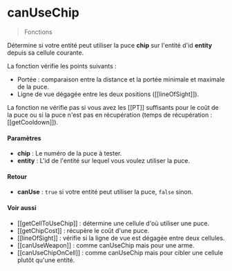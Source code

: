 # canUseChip
> Fonctions

Détermine si votre entité peut utiliser la puce **chip** sur l'entité d'id **entity** depuis sa cellule courante.

La fonction vérifie les points suivants :
 - Portée : comparaison entre la distance et la portée minimale et maximale de la puce.
 - Ligne de vue dégagée entre les deux positions ([[lineOfSight]]).
 
La fonction ne vérifie pas si vous avez les [[PT]] suffisants pour le coût de la puce ou si la puce n'est pas en récupération (temps de récupération : [[getCooldown]]).


#### Paramètres

- **chip** : Le numéro de la puce à tester.
- **entity** : L'id de l'entité sur lequel vous voulez utiliser la puce.

#### Retour

- **canUse** : `true` si votre entité peut utiliser la puce, `false` sinon.

#### Voir aussi

- [[getCellToUseChip]] : détermine une cellule d'où utiliser une puce.
- [[getChipCost]] : récupère le coût d'une puce.
- [[lineOfSight]] : vérifie si la ligne de vue est dégagée entre deux cellules.
- [[canUseWeapon]] : comme canUseChip mais pour une arme.
- [[canUseChipOnCell]] : comme canUseChip mais pour cibler une cellule plutôt qu'une entité.
